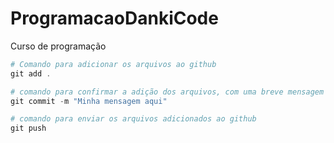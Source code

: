 # ProgramacaoDankiCode
Curso de programação
```powershell 
# Comando para adicionar os arquivos ao github
git add .

# comando para confirmar a adição dos arquivos, com uma breve mensagem explicativa
git commit -m "Minha mensagem aqui"

# comando para enviar os arquivos adicionados ao github
git push
```
